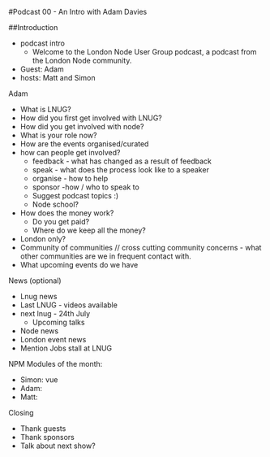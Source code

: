 

#Podcast 00 - An Intro with Adam Davies


##Introduction
* podcast intro
    * Welcome to the London Node User Group podcast, a podcast from the London Node community. 
* Guest: Adam
* hosts: Matt and Simon 
	

Adam 
* What is LNUG? 
* How did you first get involved with LNUG?
* How did you get involved with node?
* What is your role now?
* How are the events organised/curated 
* how can people get involved?
    * feedback - what has changed as a result of feedback 
    * speak - what does the process look like to a speaker 
    * organise - how to help
    * sponsor -how / who to speak to
    * Suggest podcast topics :)
    * Node school?
* How does the money work?
    * Do you get paid?
    * Where do we keep all the money?
* London only?
* Community of communities  // cross cutting community concerns  - what other communities are we in frequent contact with. 
* What upcoming events do we have


News (optional)
*   Lnug news
* Last LNUG - videos available
* next lnug - 24th July 
    * Upcoming talks 
* Node news
* London event news
* Mention Jobs stall at LNUG 


NPM Modules of the month: 
*  Simon: vue 
* Adam: 
* Matt: 

Closing 
* Thank guests 
* Thank sponsors 
* Talk about next show? 